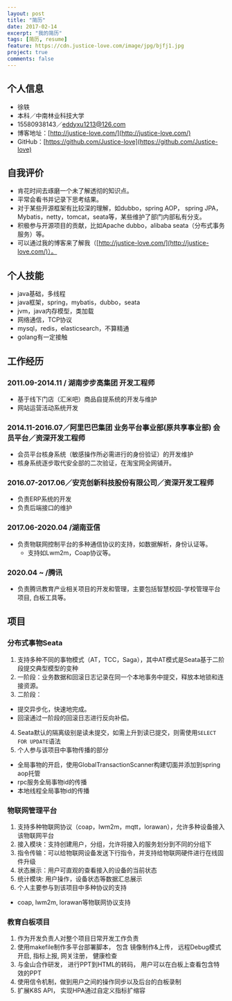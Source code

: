 ```yaml
---
layout: post
title: "简历"
date: 2017-02-14
excerpt: "我的简历"
tags: [简历, resume]
feature: https://cdn.justice-love.com/image/jpg/bjfj1.jpg
project: true
comments: false
---
```


## 个人信息
* 徐轶
* 本科／中南林业科技大学
* 15580938143／eddyxu1213@126.com
* 博客地址：[http://justice-love.com/](http://justice-love.com/)
* GitHub：[https://github.com/Justice-love](https://github.com/Justice-love)

## 自我评价
* 肯花时间去琢磨一个未了解透彻的知识点。
* 平常会看书并记录下思考结果。
* 对于某些开源框架有比较深的理解，如dubbo，spring AOP， spring JPA，Mybatis，netty，tomcat，seata等，某些维护了部门内部私有分支。
* 积极参与开源项目的贡献，比如Apache dubbo，alibaba seata（分布式事务服务）等。
* 可以通过我的博客来了解我（[http://justice-love.com/](http://justice-love.com/)）。

## 个人技能
* java基础，多线程
* java框架，spring，mybatis，dubbo，seata
* jvm，java内存模型，类加载
* 网络通信，TCP协议
* mysql，redis，elasticsearch，不算精通
* golang有一定接触

## 工作经历

### 2011.09-2014.11 / 湖南步步高集团 开发工程师

* 基于线下门店（汇米吧）商品自提系统的开发与维护
* 网站运营活动系统开发

### 2014.11-2016.07／阿里巴巴集团 业务平台事业部(原共享事业部) 会员平台／资深开发工程师

* 会员平台核身系统（敏感操作所必需进行的身份验证）的开发维护
* 核身系统逐步取代安全部的二次验证，在淘宝网全网铺开。

### 2016.07-2017.06／安克创新科技股份有限公司／资深开发工程师
* 负责ERP系统的开发
* 负责后端接口的维护

### 2017.06-2020.04 /湖南亚信
* 负责物联网控制平台的多种通信协议的支持，如数据解析，身份认证等。
    * 支持如Lwm2m，Coap协议等。

### 2020.04 ~ /腾讯
* 负责腾讯教育产业相关项目的开发和管理，主要包括智慧校园-学校管理平台项目, 白板工具等。
    
## 项目

### 分布式事物Seata
1. 支持多种不同的事物模式（AT，TCC，Saga），其中AT模式是Seata基于二阶段提交典型模型的变种
2. 一阶段：业务数据和回滚日志记录在同一个本地事务中提交，释放本地锁和连接资源。
3. 二阶段：
  * 提交异步化，快速地完成。
  * 回滚通过一阶段的回滚日志进行反向补偿。
4. Seata默认的隔离级别是读未提交，如需上升到读已提交，则需使用`SELECT FOR UPDATE`语法
5. 个人参与该项目中事物传播的部分
  * 全局事物的开启，使用GlobalTransactionScanner构建切面并添加到spring aop托管
  * rpc服务全局事物id的传播
  * 本地线程全局事物id的传播

### 物联网管理平台
1. 支持多种物联网协议（coap，lwm2m，mqtt，lorawan），允许多种设备接入该物联网平台
2. 接入模块：支持创建用户，分组，允许将接入的服务划分到不同的分组下
3. 指令传输：可以给物联网设备发送下行指令，并支持给物联网硬件进行在线固件升级
4. 状态展示：用户可直观的查看接入的设备的当前状态
5. 统计模块: 用户操作，设备状态等数据汇总展示
6. 个人主要参与到该项目中多种协议的支持
  * coap, lwm2m, lorawan等物联网协议支持

### 教育白板项目
1. 作为开发负责人对整个项目日常开发工作负责
2. 使用makefile制作多平台部署脚本， 包含 镜像制作&上传， 远程Debug模式开启, 指标上报, 网关注册， 健康检查
3. 与金山合作研发， 进行PPT到HTML的转码， 用户可以在白板上查看包含特效的PPT
4. 使用信令机制，做到用户之间的操作同步以及后台的白板录制
5. 扩展K8S API， 实现HPA通过自定义指标扩缩容
